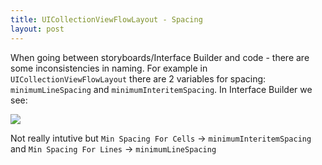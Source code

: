 ```yaml
---
title: UICollectionViewFlowLayout - Spacing
layout: post
---
```


When going between storyboards/Interface Builder and code - there are some inconsistencies in naming. For example in `UICollectionViewFlowLayout` there are 2 variables for spacing: `minimumLineSpacing` and `minimumInteritemSpacing`. In Interface Builder we see: 

![](http://i.imgur.com/54ggnlE.png)

Not really intutive but `Min Spacing For Cells` -> `minimumInteritemSpacing` and `Min Spacing For Lines` -> `minimumLineSpacing`
